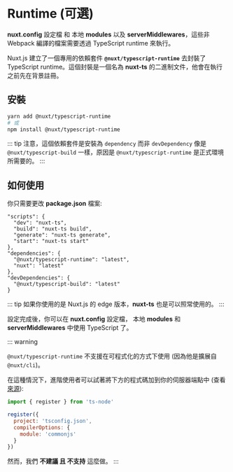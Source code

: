 
# Runtime (可選)

**nuxt.config** 設定檔 和 本地 **modules** 以及 **serverMiddlewares**，這些非 Webpack 編譯的檔案需要透過 TypeScript runtime 來執行。

Nuxt.js 建立了一個專用的依賴套件 **`@nuxt/typescript-runtime`** 去封裝了 TypeScript runtime。這個封裝是一個名為 **nuxt-ts** 的二進制文件，他會在執行之前先在背景註冊。

## 安裝

```sh
yarn add @nuxt/typescript-runtime
# 或
npm install @nuxt/typescript-runtime
```

::: tip
注意，這個依賴套件是安裝為 `dependency` 而非 `devDependency` 像是 `@nuxt/typescript-build` 一樣，原因是 `@nuxt/typescript-runtime` 是正式環境所需要的。
:::

## 如何使用

你只需要更改 **package.json** 檔案:

```json{2-5}
"scripts": {
  "dev": "nuxt-ts",
  "build": "nuxt-ts build",
  "generate": "nuxt-ts generate",
  "start": "nuxt-ts start"
},
"dependencies": {
  "@nuxt/typescript-runtime": "latest",
  "nuxt": "latest"
},
"devDependencies": {
  "@nuxt/typescript-build": "latest"
}
```

::: tip
如果你使用的是 Nuxt.js 的 edge 版本，**nuxt-ts** 也是可以照常使用的。
:::

設定完成後，你可以在 **nuxt.config** 設定檔， 本地 **modules** 和 **serverMiddlewares** 中使用 TypeScript 了。

::: warning

`@nuxt/typescript-runtime` 不支援在可程式化的方式下使用 (因為他是擴展自 `@nuxt/cli`)。

在這種情況下，進階使用者可以試著將下方的程式碼加到你的伺服器端點中 (查看 [來源](https://github.com/nuxt/typescript/blob/master/packages/typescript-runtime/src/index.ts)):

```js
import { register } from 'ts-node'

register({
  project: 'tsconfig.json',
  compilerOptions: {
    module: 'commonjs'
  }
})
```

然而，我們 **不建議 且 不支持** 這麼做。
:::


